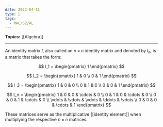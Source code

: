 ```yaml
---
date: 2022-04-11
type: 🧠
tags:
  - MAC/S2/ÁL
---
```


**Topics:** [[Algebra]]

---

An identity matrix $I$, also called an $n \times n$ identity matrix and denoted by $I_n$, is a matrix that takes the form:

$$
I_1 = \begin{pmatrix} 1 \end{pmatrix}
$$

$$
I_2 = \begin{pmatrix} 1 & 0 \\ 0 & 1 \end{pmatrix}
$$

$$
I_3 = \begin{pmatrix} 1 & 0 & 0 \\ 0 & 1 & 0 \\ 0 & 0 & 1 \end{pmatrix}
$$

$$
I_n =
\begin{pmatrix}
1 & 0 & 0 & \cdots & 0 \\
0 & 1 & 0 & \cdots & 0 \\
0 & 0 & 1 & \cdots & 0 \\
\vdots & \vdots & \vdots & \ddots & \vdots \\
0 & 0 & 0 & \cdots & 1
\end{pmatrix}
$$

These matrices serve as the multiplicative [[identity element]] when multiplying the respective $n \times n$ matrices.
